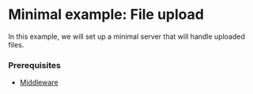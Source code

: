 # Minimal example: File upload

In this example, we will set up a minimal server that will handle uploaded files.

### Prerequisites

- [Middleware](../09_middleware)